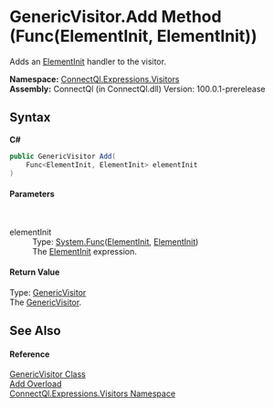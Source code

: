 # GenericVisitor.Add Method (Func(ElementInit, ElementInit))
 

Adds an <a href="http://msdn2.microsoft.com/en-us/library/bb548865" target="_blank">ElementInit</a> handler to the visitor.

**Namespace:**&nbsp;<a href="N_ConnectQl_Expressions_Visitors">ConnectQl.Expressions.Visitors</a><br />**Assembly:**&nbsp;ConnectQl (in ConnectQl.dll) Version: 100.0.1-prerelease

## Syntax

**C#**<br />
``` C#
public GenericVisitor Add(
	Func<ElementInit, ElementInit> elementInit
)
```


#### Parameters
&nbsp;<dl><dt>elementInit</dt><dd>Type: <a href="http://msdn2.microsoft.com/en-us/library/bb549151" target="_blank">System.Func</a>(<a href="http://msdn2.microsoft.com/en-us/library/bb548865" target="_blank">ElementInit</a>, <a href="http://msdn2.microsoft.com/en-us/library/bb548865" target="_blank">ElementInit</a>)<br />The <a href="http://msdn2.microsoft.com/en-us/library/bb548865" target="_blank">ElementInit</a> expression.</dd></dl>

#### Return Value
Type: <a href="T_ConnectQl_Expressions_Visitors_GenericVisitor">GenericVisitor</a><br />The <a href="T_ConnectQl_Expressions_Visitors_GenericVisitor">GenericVisitor</a>.

## See Also


#### Reference
<a href="T_ConnectQl_Expressions_Visitors_GenericVisitor">GenericVisitor Class</a><br /><a href="Overload_ConnectQl_Expressions_Visitors_GenericVisitor_Add">Add Overload</a><br /><a href="N_ConnectQl_Expressions_Visitors">ConnectQl.Expressions.Visitors Namespace</a><br />
